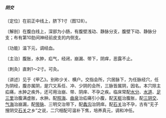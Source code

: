 ##### 阴交

〔定位〕在前正中线上，脐下1寸（图128）。

〔解剖〕在腹白线上，深部为小肠，有腹壁浅动、静脉分支，腹壁下动、静脉分支；布有第10肋间神经前皮支的内侧支。

〔功能〕温下元，调经血。

〔主治〕腹胀，水肿，疝气，经闭，崩漏、带下，阴痒，恶露不止。

〔刺灸〕直刺1〜2寸。可灸。

〔讲述〕见于《甲乙》。别称少关、横户。交指会所，穴居脉下，为任脉经穴，任为阴经，腹亦属阴，是穴又系任、冲、少阴的会所，三脉皆属阴，因名。本穴除主疝痛，水肿之疾外，还可用治崩、带、阴痒、不孕之疾。临床常配[水分](https://www.gmzyjc.com/read/zjs/zjs3.2.1-0.1.1.3.8.md)、[水道](https://www.gmzyjc.com/read/zjs/zjs3.1.1-3-0.1.3.3.28.md)、[足三里](https://www.gmzyjc.com/read/zjs/zjs3.1.1-3-0.1.3.3.36.md)治腹满虚胀，水肿。配[照海](https://www.gmzyjc.com/read/zjs/zjs3.1.7-8-0.0.2.3.6.md)、[曲泉](https://www.gmzyjc.com/read/zjs/zjs3.1.9-12-0.0.4.3.8.md)治疝痛引小腹，配[天枢](https://www.gmzyjc.com/read/zjs/zjs3.1.1-3-0.1.3.3.25.md)治腹胀，配[三阴交](https://www.gmzyjc.com/read/zjs/zjs3.1.4-6-0.0.1.3.6.md)、[气海](https://www.gmzyjc.com/read/zjs/zjs3.2.1-0.1.1.3.6.md)治崩漏，配[带脉](https://www.gmzyjc.com/read/zjs/zjs3.1.9-12-0.0.3.3.26.md)、三明交治带下，配[蠡沟](https://www.gmzyjc.com/read/zjs/zjs3.1.9-12-0.0.4.3.5.md)治阴痒。配[石关](https://www.gmzyjc.com/read/zjs/zjs3.1.7-8-0.0.2.3.18.md)治不孕，古有“无子搜阴交[石关](https://www.gmzyjc.com/read/zjs/zjs3.1.7-8-0.0.2.3.18.md)之乡”之说，二穴相配可温补下焦，培养真元，调和冲任。

